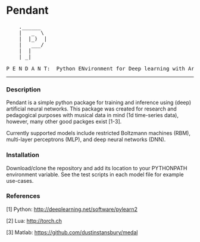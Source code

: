 # Pendant
<pre>
    .______   
    |   _  \  
    |  |_)  | 
    |   ___/  
    |  |      
    | _|      
          
P E N D A N T:  Python ENvironment for Deep learning with Artificial Neural neTworks
</pre>
---
### Description
Pendant is a simple python package for training and inference using (deep) artificial neural networks.  This package was created for research and pedagogical purposes with musical data in mind (1d time-series data), however, many other good packges exist [1-3].

Currently supported models include restricted Boltzmann machines (RBM), multi-layer perceptrons (MLP), and deep neural networks (DNN).

### Installation
Download/clone the repository and add its location to your PYTHONPATH environment variable.  See the test scripts in each model file for example use-cases.

### References
[1] Python: http://deeplearning.net/software/pylearn2

[2] Lua: http://torch.ch

[3] Matlab: https://github.com/dustinstansbury/medal
